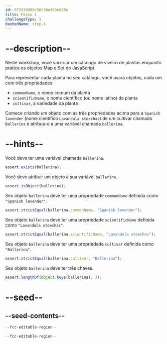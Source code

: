```yaml
---
id: 673339d96c56d36e963e888e
title: Passo 1
challengeType: 1
dashedName: step-1
---
```


# --description--

Neste workshop, você vai criar um catálogo de viveiro de plantas enquanto pratica os objetos Map e Set do JavaScript.

Para representar cada planta no seu catálogo, você usará objetos, cada um com três propriedades:

- `commonName`, o nome comum da planta
- `scientificName`, o nome científico (ou nome latino) da planta
- `cultivar`, a variedade da planta

Comece criando um objeto com as três propriedades acima para a `Spanish lavender` (nome científico `Lavandula stoechas`) de um cultivar chamado `Ballerina` e atribua-o a uma variável chamada `ballerina`.

# --hints--

Você deve ter uma variável chamada `ballerina`.

```js
assert.exists(ballerina);
```

Você deve atribuir um objeto à sua variável `ballerina`.

```js
assert.isObject(ballerina);
```

Seu objeto `ballerina` deve ter uma propriedade `commonName` definida como `"Spanish lavender"`.

```js
assert.strictEqual(ballerina.commonName, "Spanish lavender");
```

Seu objeto `ballerina` deve ter uma propriedade `scientificName` definida como `"Lavandula stoechas"`.

```js
assert.strictEqual(ballerina.scientificName, "Lavandula stoechas");
```

Seu objeto `ballerina` deve ter uma propriedade `cultivar` definida como `"Ballerina"`.

```js
assert.strictEqual(ballerina.cultivar, "Ballerina");
```

Seu objeto `ballerina` deve ter três chaves.

```js
assert.lengthOf(Object.keys(ballerina), 3);
```

# --seed--

## --seed-contents--

```js
--fcc-editable-region--

--fcc-editable-region--
```
